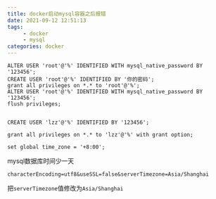 ```yaml
---
title: docker启动mysql容器之后报错
date: 2021-09-12 12:51:13
tags: 
     - docker
     - mysql
categories: docker
---
```



```mysql
ALTER USER 'root'@'%' IDENTIFIED WITH mysql_native_password BY '123456';
CREATE USER 'root'@'%' IDENTIFIED BY '你的密码';
grant all privileges on *.* to 'root'@'%'; 
ALTER USER 'root'@'%' IDENTIFIED WITH mysql_native_password BY '123456';
flush privileges;

```

``` mysql

CREATE USER 'lzz'@'%' IDENTIFIED BY '123456';

grant all privileges on *.* to 'lzz'@'%' with grant option;

set global time_zone = '+8:00';

```

  mysql数据库时间少一天
```
characterEncoding=utf8&useSSL=false&serverTimezone=Asia/Shanghai
```

把`serverTimezone`值修改为`Asia/Shanghai`